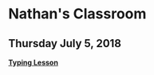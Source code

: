 # Nathan's Classroom
## Thursday July 5, 2018
[**Typing Lesson**](https://www.typingclub.com/sportal/program-3.game)
